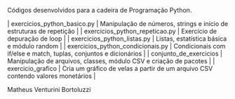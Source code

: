 Códigos desenvolvidos para a cadeira de Programação Python.

| exercicios_python_basico.py | Manipulação de números, strings e início de estruturas de repetição |
| exercicios_python_repeticao.py | Exercício de depuração de loop |
| exercicios_python_listas.py | Listas, estatística básica e módulo random |
| exercicios_python_condicionais.py | Condicionais com if/else e match, tuplas, conjuntos e dicionários |
| conjunto_de_exercicios | Manipulação de arquivos, classes, módulo CSV e criação de pacotes |
| exercicio_grafico | Cria um gráfico de velas a partir de um arquivo CSV contendo valores monetários |

Matheus Venturini Bortoluzzi
